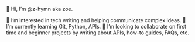 👋  Hi, I’m @z-hymn aka zoe. 

👀  I’m interested in tech writing and helping communicate complex ideas. 
🌱  I’m currently learning Git, Python, APIs. 
💞️  I’m looking to collaborate on first time and beginner projects by writing about APIs, how-to guides, FAQs, etc.

<!---
z-hymn/z-hymn is a ✨ special ✨ repository because its `README.md` (this file) appears on your GitHub profile.
You can click the Preview link to take a look at your changes.
--->
